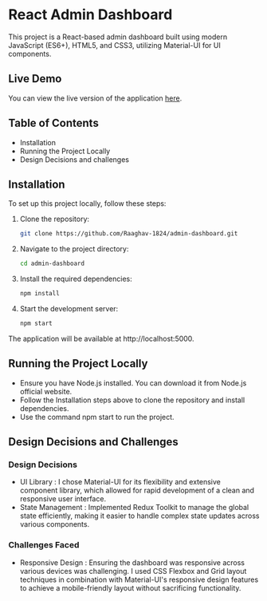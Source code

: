 # React Admin Dashboard

This project is a React-based admin dashboard built using modern JavaScript (ES6+), HTML5, and CSS3, utilizing Material-UI for UI components.

## Live Demo

You can view the live version of the application [here](https://adminx-dashboard.netlify.app/).

## Table of Contents

- Installation
- Running the Project Locally
- Design Decisions and challenges

## Installation

To set up this project locally, follow these steps:

1. Clone the repository:
   ```bash
   git clone https://github.com/Raaghav-1824/admin-dashboard.git

2. Navigate to the project directory:
   ```bash
   cd admin-dashboard

4. Install the required dependencies:
   ```bash
   npm install

5. Start the development server:
   ```bash
   npm start

The application will be available at http://localhost:5000.

## Running the Project Locally
- Ensure you have Node.js installed. You can download it from Node.js official website.
- Follow the Installation steps above to clone the repository and install dependencies.
- Use the command npm start to run the project.

## Design Decisions and Challenges
### Design Decisions
- UI Library : I chose Material-UI for its flexibility and extensive component library, which allowed for rapid development of a clean and responsive user interface. 
- State Management : Implemented Redux Toolkit to manage the global state efficiently, making it easier to handle complex state updates across various components.

### Challenges Faced
<!-- - State Management Complexity  :  Initially, I faced challenges managing the state across multiple components due to the deep nesting of components. To resolve this, I refactored the state structure and utilized Redux Toolkit, which simplified the state management process and improved maintainability. -->

<!--  - Performance Optimization : There were performance issues when rendering a large number of components. I implemented React's React.memo and useCallback hooks to optimize rendering and prevent unnecessary re-renders, leading to a smoother user experience. -->

- Responsive Design  :  Ensuring the dashboard was responsive across various devices was challenging. I used CSS Flexbox and Grid layout techniques in combination with Material-UI's responsive design features to achieve a mobile-friendly layout without sacrificing functionality.

